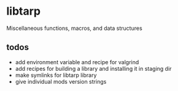 # libtarp
Miscellaneous functions, macros, and data structures


## todos

 * add environment variable and recipe for valgrind
 * add recipes for building a library and installing it in staging dir
 * make symlinks for libtarp library
 * give individual mods version strings
